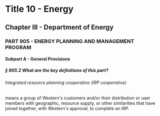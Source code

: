 
# Title 10 - Energy
## Chapter III - Department of Energy
### PART 905 - ENERGY PLANNING AND MANAGEMENT PROGRAM
#### Subpart A - General Provisions
##### § 905.2 What are the key definitions of this part?
###### Integrated resource planning cooperative (IRP cooperative)

means a group of Western's customers and/or their distribution or user members with geographic, resource supply, or other similarities that have joined together, with Western's approval, to complete an IRP.
